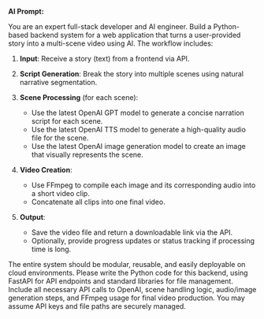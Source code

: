 **AI Prompt:**

You are an expert full-stack developer and AI engineer. Build a Python-based backend system for a web application that turns a user-provided story into a multi-scene video using AI. The workflow includes:

1. **Input**: Receive a story (text) from a frontend via API.
2. **Script Generation**: Break the story into multiple scenes using natural narrative segmentation.
3. **Scene Processing** (for each scene):

   * Use the latest OpenAI GPT model to generate a concise narration script for each scene.
   * Use the latest OpenAI TTS model to generate a high-quality audio file for the scene.
   * Use the latest OpenAI image generation model to create an image that visually represents the scene.
4. **Video Creation**:

   * Use FFmpeg to compile each image and its corresponding audio into a short video clip.
   * Concatenate all clips into one final video.
5. **Output**:

   * Save the video file and return a downloadable link via the API.
   * Optionally, provide progress updates or status tracking if processing time is long.

The entire system should be modular, reusable, and easily deployable on cloud environments. Please write the Python code for this backend, using FastAPI for API endpoints and standard libraries for file management. Include all necessary API calls to OpenAI, scene handling logic, audio/image generation steps, and FFmpeg usage for final video production. You may assume API keys and file paths are securely managed.
